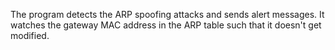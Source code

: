 The program detects the ARP spoofing attacks and sends alert messages. It watches the gateway MAC address in the ARP table such that it doesn't get modified. 
